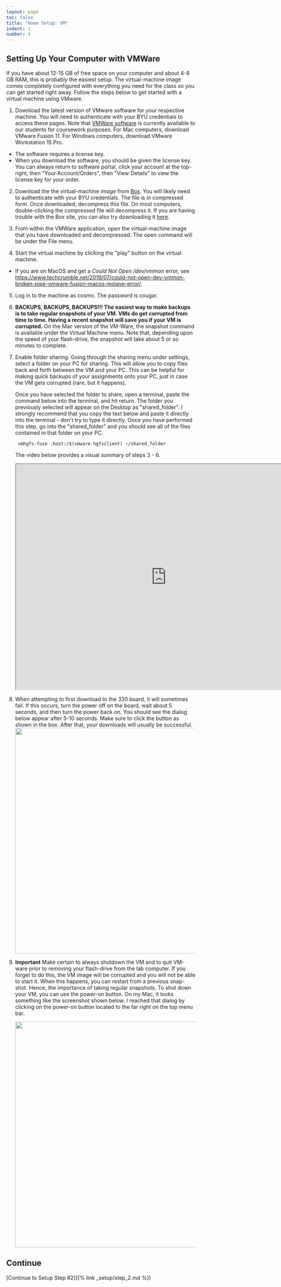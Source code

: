 ```yaml
---
layout: page
toc: false
title: "Home Setup: VM"
indent: 1
number: 4
---
```





## Setting Up Your Computer with VMWare
If you have about 12-15 GB of free space on your computer and about 4-8 GB RAM, this is probably the easiest setup. The virtual-machine image comes completely configured with everything you need for the class so you can get started right away. Follow the steps below to get started with a virtual machine using VMware.

1. Download the latest version of VMware software for your respective machine. You will need to authenticate with your BYU credentials to access these pages. Note that [VMWare software](https://vmware.et.byu.edu) is currently available to our students for coursework purposes. For Mac computers, download VMware Fusion 11. For Windows computers, download VMware Workstation 15 Pro.
  * The software requires a license key.  
  * When you download the software, you should be given the license key.  You can always return to software portal, click your account at the top-right, then "Your Account/Orders", then "View Details" to view the license key for your order.


2. Download the the virtual-machine *image* from 
[Box](https://byu.box.com/s/9j8e9sebi7ctrai66o33j94s8pofczjy).
You will likely need to authenticate with your BYU credentials. The file is in compressed form. Once downloaded, decompress this file. On most computers, double-clicking the compressed file will decompress it. If you are having trouble with the Box site, you can also try downloading it 
[here](https://drive.google.com/file/d/12TpDPxKvO6OrB4WysSi_5Z3Sh4Gpd7xi/view?usp=sharing).

3. From within the VMWare application, open the virtual-machine image that you have downloaded and decompressed. The open command will be under the File menu.

4. Start the virtual machine by clicking the "play" button on the virtual machine.
  * If you are on MacOS and get a *Could Not Open /dev/vmmon* error, see <https://www.techcrumble.net/2019/07/could-not-open-dev-vmmon-broken-pipe-vmware-fusion-macos-mojave-error/>.

5. Log in to the machine as cosmo. The password is cougar.

6. **BACKUPS, BACKUPS, BACKUPS!!! The easiest way to make backups is to take regular snapshots of your VM. VMs do get corrupted from time to time. Having a recent snapshot will save you if your VM is corrupted.** On the Mac version of the VM-Ware, the snapshot command is available under the Virtual Machine menu. Note that, depending upon the speed of your flash-drive, the snapshot will take about 5 or so minutes to complete.

7. Enable folder sharing. Going through the sharing menu under settings, select a folder on your PC for sharing. This will allow you to copy files back and forth between the VM and your PC. This can be helpful for making quick backups of your assignments onto your PC, just in case the VM gets corrupted (rare, but it happens).

    Once you have selected the folder to share, open a terminal, paste the command below into the terminal, and hit return. The folder you previously selected will appear on the Desktop as "shared_folder". I strongly recommend that you copy the text below and paste it directly into the terminal - don't try to type it directly. Once you have performed this step, go into the "shared_folder" and you should see all of the files contained in that folder on your PC.

        vmhgfs-fuse .host:/$(vmware-hgfsclient) ~/shared_folder

    The video below provides a visual summary of steps 3 - 6.
    <iframe width="800" height="600" allow="fullscreen" src="https://www.youtube.com/embed/xIMztTEp7Lw"> </iframe>

8. When attempting to first download to the 330 board, it will sometimes fail. If this occurs, turn the power off on the board, wait about 5 seconds, and then turn the power back on. You should see the dialog below appear after 5-10 seconds. Make sure to click the button as shown in the box. After that, your downloads will usually be successful.
    <img src="{% link media/setup/vm_board_connect.jpg %}" width="600">

9. **Important** Make certain to always shutdown the VM and to quit VM-ware prior to removing your flash-drive from the lab computer. If you forget to do this, the VM image will be corrupted and you will not be able to start it. When this happens, you can restart from a previous snap-shot. Hence, the importance of taking regular snapshots. To shut down your VM, you can use the power-on button. On my Mac, it looks something like the screenshot shown below. I reached that dialog by clicking on the power-on button located to the far right on the top menu bar.
    
    <img src="{% link media/setup/vmshutdown.png %}" width="600">


## Continue
[Continue to Setup Step #2]({% link _setup/step_2.md %})

